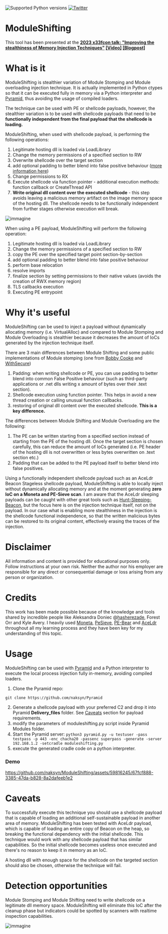 ![Supported Python versions](https://img.shields.io/badge/python-3.7+-blue.svg) [![Twitter](https://img.shields.io/twitter/follow/naksyn?label=naksyn&style=social)](https://twitter.com/intent/follow?screen_name=naksyn)

# ModuleShifting

This tool has been presented at the  **[2023 x33fcon talk: "Improving the stealthiness of Memory Injection Techniques"](https://github.com/naksyn/talks/blob/main/x33fcon%202023%20-%20Improving%20the%20Stealthiness%20of%20Memory%20Injection%20Techniques.pdf)  [[Video]](https://www.youtube.com/watch?v=_TEnBLt2JF4)  [[Blogpost]](https://naksyn.com/edr%20evasion/2023/06/01/improving-the-stealthiness-of-memory-injections.html)**

# What is it

ModuleShifting is stealthier variation of Module Stomping and Module overloading injection technique. 
It is actually implemented in Python ctypes so that it can be executed fully in memory via a Python interpreter and [Pyramid](https://github.com/naksyn/Pyramid), thus avoiding the usage of compiled loaders.

The technique can be used with PE or shellcode payloads, however, the stealthier variation is to be used with shellcode payloads that need to be **functionally independent from the final payload that the shellcode is loading.**

ModuleShifting, when used with shellcode payload, is performing the following operations:
 1. Legitimate hosting dll is loaded via LoadLibrary
 2. Change the memory permissions of a specified section to RW
 3. Overwrite shellcode over the target section
 4. add optional padding to better blend into false positive behaviour ([more information here](https://www.forrest-orr.net/post/masking-malicious-memory-artifacts-part-ii-insights-from-moneta))
 5. Change permissions to RX
 6. Execute shellcode via function pointer - additional execution methods: function callback or CreateThread API
 7. **Write original dll content over the executed shellcode** - this step avoids leaving a malicious memory artifact on the image memory space of the hosting dll. The shellcode needs to be functionally independent from further stages otherwise execution will break.

![immagine](https://github.com/naksyn/ModuleShifting/assets/59816245/b78e13d1-07b0-4cce-ac67-0035e1241dbc)


When using a PE payload, ModuleShifting will perform the following operation:
 1. Legitimate hosting dll is loaded via LoadLibrary
 2. Change the memory permissions of a specified section to RW
 3. copy the PE over the specified target point section-by-section
 4. add optional padding to better blend into false positive behaviour
 5. perform base relocation
 6. resolve imports
 7. finalize section by setting permissions to their native values (avoids the creation of RWX memory region)
 8. TLS callbacks execution
 9. Executing PE entrypoint


# Why it's useful

ModuleShifting can be used to inject a payload without dynamically allocating memory (i.e. VirtualAlloc) and compared to Module Stomping and Module Overloading is stealthier because it decreases the amount of IoCs generated by the injection technique itself.

There are 3 main differences between Module Shifting and some public implementations of Module stomping (one from [Bobby Cooke](https://github.com/boku7/Ninja_UUID_Runner) and [WithSecure](https://blog.f-secure.com/hiding-malicious-code-with-module-stomping/))

 1. Padding: when writing shellcode or PE, you can use padding to better blend into common False Positive behaviour (such as third-party applications or .net dlls writing x amount of bytes over their .text section).
 2. Shellcode execution using function pointer. This helps in avoid a new thread creation or calling unusual function callbacks.
 3. restoring of original dll content over the executed shellcode. **This is a key difference.** 

The differences between Module Shifting and Module Overloading are the following:
 1. The PE can be written starting from a specified section instead of starting from the PE of the hosting dll. Once the target section is chosen carefully, this can reduce the amount of IoCs generated (i.e. PE header of the hosting dll is not overwritten or less bytes overwritten on .text section etc.)
 2. Padding that can be added to the PE payload itself to better blend into false positives.

Using a functionally independent shellcode payload such as an AceLdr Beacon Stageless shellcode payload, ModuleShifting is able to locally inject without dynamically allocating memory and at the moment  generating **zero IoC on a Moneta and PE-Sieve scan**. I am aware that the AceLdr sleeping payloads can be caught with other great tools such as [Hunt-Sleeping-Beacon](https://github.com/thefLink/Hunt-Sleeping-Beacons), but the focus here is on the injection technique itself, not on the payload. In our case what is enabling more stealthiness in the injection is the shellcode functional independence, so that the written malicious bytes can be restored to its original content, effectively erasing the traces of the injection. 

# Disclaimer

All information and content is provided for educational purposes only. Follow instructions at your own risk. Neither the author nor his employer are responsible for any direct or consequential damage or loss arising from any person or organization.

# Credits

This work has been made possible because of the knowledge and tools shared by incredible people like Aleksandra Doniec @[hasherezade](https://twitter.com/hasherezade), Forest Orr and Kyle Avery. I heavily used [Moneta](https://github.com/forrest-orr/moneta), [PeSieve](https://github.com/hasherezade/pe-sieve), [PE-Bear](https://github.com/hasherezade/pe-bear) and [AceLdr](https://github.com/kyleavery/AceLdr) throughout all my learning process and they have been key for my understanding of this topic.  

# Usage

ModuleShifting can be used with [Pyramid](https://github.com/naksyn/Pyramid) and a Python interpreter to execute the local process injection fully in-memory, avoiding compiled loaders.

 1. Clone the Pyramid repo:

`git clone https://github.com/naksyn/Pyramid`

 2. Generate a shellcode payload with your preferred C2 and drop it into Pyramid **Delivery_files** folder. See [Caveats](#caveats) section for payload requirements.
 3. modify the parameters of moduleshifting.py script inside Pyramid Modules folder.
 4. Start the Pyramid server:
 `python3 pyramid.py -u testuser -pass testpass -p 443 -enc chacha20 -passenc superpass -generate -server 192.168.1.2 -setcradle moduleshifting.py`
 5. execute the generated cradle code on a python interpreter.


### Demo

https://github.com/naksyn/ModuleShifting/assets/59816245/67fcf888-3385-47da-b828-8a2dafeeb1e2


# Caveats

To successfully execute this technique you should use a shellcode payload that is capable of loading an additional self-sustainable payload in another area of memory. ModuleShifting has been tested with  AceLdr payload, which is capable of loading an entire copy of Beacon on the heap, so breaking the functional dependency with the initial shellcode. This technique would work with any shellcode payload that has similar capabilities. So the initial shellcode becomes useless once executed and there's no reason to keep it in memory as an IoC.

A hosting dll with enough space for the shellcode on the targeted section should also be chosen, otherwise the technique will fail.

# Detection opportunities

Module Stomping and Module Shifting need to write shellcode on a legitimate dll memory space. ModuleShifting will eliminate this IoC after the cleanup phase but indicators could be spotted by scanners with realtime inspection capabilities.

![immagine](https://github.com/naksyn/ModuleShifting/assets/59816245/385f9a91-b39f-40e8-8a7a-e01da1de80c6)

